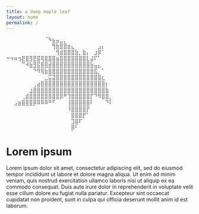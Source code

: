 ```yaml
---
title: a damp maple leaf
layout: home
permalink: /
---
```


⠀⠀⠀⠀⠀⠀⠀⠀⠀⠀⠈⠳⣦⣤⣀⡀⠀⠀⠀⠀⠀⠀⠀⠀⠀⠀⠀⠀
⠀⠀⠀⠀⠀⠀⠀⠀⠀⠀⠀⠀⢻⣷⣿⣿⣶⣄⠀⠀⠀⠀⠀⠀⣠⡄⠀⠀
⠀⠀⠀⠀⠀⠀⠀⠀⠀⠀⠀⠀⠀⢻⣾⣿⣿⣿⣷⡀⣷⡄⠀⣰⡿⠁⠀⠀
⠒⠲⠶⢲⣟⣿⣻⣟⣿⢿⣿⣿⣿⣶⣿⣿⣿⣿⣿⣿⣿⣇⣼⠏⠁⠀⠀⠀
⠀⠀⠀⠀⠉⠺⣷⣻⣯⣿⣿⣾⣿⣿⣿⣿⣿⣿⣿⣿⣿⣿⣷⣤⣄⠀⠀⠀
⠀⠀⠀⠀⠀⠀⠀⠙⠻⢿⣷⣿⣿⣿⣿⣿⣿⣿⣿⣿⣿⣿⣿⣯⡀⠁⠀⠀
⠀⠀⠀⠀⠀⠀⠀⠀⠀⠀⣀⣭⣽⣿⣿⣿⣿⣿⣿⣿⣿⣿⣿⣿⣿⣆⠀⠀
⠀⠀⠀⠀⠀⠀⠀⢀⣴⣿⣿⣿⣿⣿⣿⣿⣿⣿⣿⣿⣿⣿⣿⣿⣿⣿⡆⠀
⠀⠀⠀⠀⠀⠀⣰⣿⣿⣿⣿⣿⣿⣿⣿⣿⣿⣿⣿⣿⣿⣿⣿⣿⣿⣿⣷⠀
⠀⠀⠀⠀⢀⣾⣿⣿⣿⣿⣿⣿⣿⣿⡿⠛⢹⣿⣿⣿⣿⣿⡏⠙⠻⣿⣿⡀
⠀⠀⣠⣶⣿⣿⣿⡿⠿⠿⠿⠛⠋⠀⠀⠀⢸⣿⣿⣿⣿⣿⠇⠀⠀⠀⠙⠇
⠀⠀⠀⠀⠀⠀⠀⠀⠀⠀⠀⠀⠀⠀⠀⠀⠸⣿⣿⣿⣿⡟⠀⠀⠀⠀⠀⠀
⠀⠀⠀⠀⠀⠀⠀⠀⠀⠀⠀⠀⠀⠀⠀⠀⠀⣿⣿⣿⡟⠁⠀⠀⠀⠀⠀⠀
⠀⠀⠀⠀⠀⠀⠀⠀⠀⠀⠀⠀⠀⠀⠀⠀⠀⣹⣿⠏⠀⠀⠀⠀⠀⠀⠀⠀
⠀⠀⠀⠀⠀⠀⠀⠀⠀⠀⠀⠀⠀⠀⠀⠀⠀⡿⠃⠀⠀⠀⠀⠀⠀⠀⠀⠀

# Lorem ipsum

Lorem ipsum dolor sit amet, consectetur adipiscing elit, sed do eiusmod tempor incididunt ut labore et dolore magna aliqua. Ut enim ad minim veniam, quis nostrud exercitation ullamco laboris nisi ut aliquip ex ea commodo consequat. Duis aute irure dolor in reprehenderit in voluptate velit esse cillum dolore eu fugiat nulla pariatur. Excepteur sint occaecat cupidatat non proident, sunt in culpa qui officia deserunt mollit anim id est laborum.
